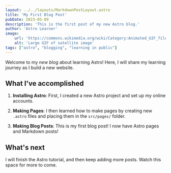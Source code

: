 ```yaml
---
layout: ../../layouts/MarkdownPostLayout.astro
title: 'My First Blog Post'
pubDate: 2023-05-09
description: 'This is the first post of my new Astro blog.'
author: 'Astro Learner'
image:
    url: 'https://commons.wikimedia.org/wiki/Category:Animated_GIF_files_between_50_MP_and_100_MP#/media/File:2022-01-15_eruption_of_Hunga_Tonga.gif'
    alt: 'Large GIF of satellite image'
tags: ["astro", "blogging", "learning in public"]
---
```


Welcome to my _new blog_ about learning Astro! Here, I will share my learning journey as I build a new website.

## What I've accomplished

1. **Installing Astro**: First, I created a new Astro project and set up my online accounts.

2. **Making Pages**: I then learned how to make pages by creating new `.astro` files and placing them in the `src/pages/` folder.

3. **Making Blog Posts**: This is my first blog post! I now have Astro pages and Markdown posts!

## What's next

I will finish the Astro tutorial, and then keep adding more posts. Watch this space for more to come.

